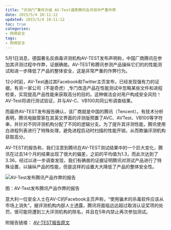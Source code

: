 ```yaml
---
title: “评测门”事件升级 AV-Test谴责腾讯在评测中严重作弊
date: 2015/5/4 10:11:12
updated: 2015/5/4 10:11:12
toc: true
categories:
- 网络安全
tags:
- 网络安全
---
```

5月1日消息，德国著名反病毒评测机构AV-TEST发布声明称，中国厂商腾讯在参加其评测过程中作弊，证据确凿。AV-TEST称腾讯参测产品操纵它们的的性能测试和进一步降低了产品的整体安全，这是非常严重的作弊行为。

12小时前，AV-Test通过其Facebook和Twitter主页宣布，已经发现强有力的证据，有另一家公司（不是奇虎）,专门改造产品在性能测试中忽略某些文件和进程检查，实现提高产品性能来获取高分的目的。这种做法会对用户构成安全风险！AV-Test将进行测试验证，并与AV-C、VB100共同公布调查结果。
<!--more-->

而最终AV-TEST发布报告确认，该厂商就是中国的腾讯（Tencent）。有技术分析表明，腾讯电脑管家在其英文界面的评测版预置了AVC、AVTest、VB100等字符串，并针对不同评测机构分配了不同的逻辑分支。为了提升其评测性能，腾讯使用白进程列表进行了特殊处理，避免进程启动时扫描的性能开销，从而欺骗评测机构获取高分。

AV-TEST的报告称，我们注意到腾讯在AV-TEST测试结果中的一个巨大变化，腾讯在过去14个月的结果出现了很大的偏差，之前的平均值为1.3，而此次达到了3.36，经过以进一步调查发现，我们有确凿的证据证明腾讯对测试产品进行了特殊设置，以操纵产品的性能，但是这样的设置大大降低了产品的整体安全性。

 ![AV-Test发布腾讯产品作弊的报告](/pictures/AV-TEST-TT/1.jpg)
 
 图：AV-Test发布腾讯产品作弊的报告

意大利一位安全人士在AV-C的Facebook主页声称，“使用骗术的杀毒软件应该从市场上消失”。据评测机构内部人士透露，腾讯将面临远远超过取消认证奖项的处罚，很可能将遭到三大评测机构的除名，并且在5年内禁止再次参加测试。

附报告链接： [AV-TEST报告原文](http://av-test.com/tests/projects/av-test_tencent_performance_issue.pdf)
